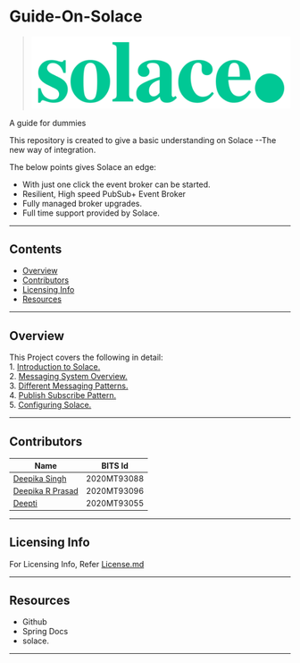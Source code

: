 # Guide-On-Solace


> ![solace.](Docs/solacelogo.png)


A guide for dummies

This repository is created to give a basic understanding on Solace --The new way of integration.

The below points gives Solace an edge:

- With just one click the event broker can be started.
- Resilient, High speed PubSub+ Event Broker
- Fully managed broker upgrades.
- Full time support provided by Solace.

---------------------------------------------

## Contents

* [Overview](#overview)
* [Contributors](#contributors)
* [Licensing Info](#licensing-info)
* [Resources](#resources)

-----------------------------------------

## Overview

This Project covers the following in detail: <br/>
    1. [Introduction to Solace.](Docs/solacePubSub.md.txt) <br/>
    2. [Messaging System Overview.](Docs/messaging.md.txt) <br/>
    3. [Different Messaging Patterns.](Docs/messagingPatterns.md.txt) <br/>
    4. [Publish Subscribe Pattern.](Docs/publishSubscribe.md) <br/>
    5. [Configuring Solace.](Docs/configuringSolace.md) <br/>

-----------------------------------------

## Contributors

 | Name | BITS Id |
 | ---- | ------- |
 | [Deepika Singh](https://github.com/2020MT93088) | 2020MT93088 |
 | [Deepika R Prasad](https://github.com/Deepika-R-Prasad) | 2020MT93096 |
 | [Deepti](https://github.com/deepti810) | 2020MT93055 |

------------------------------------------

## Licensing Info

For Licensing Info, Refer [License.md](Docs/License.md)

-------------------------------------------

## Resources

* Github
* Spring Docs
* solace.
--------------------------------------------
